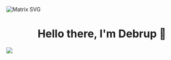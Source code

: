 
![Matrix SVG](https://raw.githubusercontent.com/rodrigograca31/rodrigograca31/master/matrix.svg)
<p>
  <h1 align="center"><b>Hello there, I'm Debrup  👋</b></h1>
</p>

![](https://komarev.com/ghpvc/?username=your-github-debrup416&color=0c1661)

